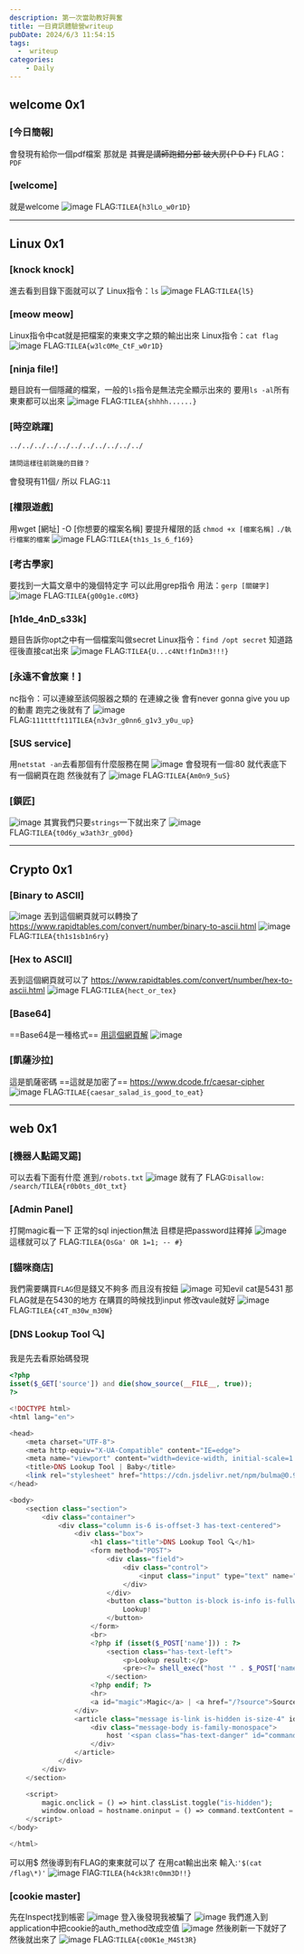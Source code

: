```yaml
---
description: 第一次當助教好興奮
title: 一日資訊體驗營writeup
pubDate: 2024/6/3 11:54:15
tags:
  -  writeup
categories:
    - Daily
---
```


## welcome 0x1

### [今日簡報]

會發現有給你一個pdf檔案
那就是
~~其實是講師跑錯分部
破大房(ＰＤＦ)~~
FLAG：`PDF`

### [welcome]

就是welcome
![image](https://hackmd.io/_uploads/S1oGypcEC.png)
FLAG:`TILEA{h3lLo_w0r1D}`

---

## Linux 0x1

### [knock knock]

進去看到目錄下面就可以了
Linux指令：`ls`
![image](https://hackmd.io/_uploads/BJvhkpcN0.png)
FLAG:`TILEA{l5}`

### [meow meow]

Linux指令中cat就是把檔案的東東文字之類的輸出出來
Linux指令：`cat flag`
![image](https://hackmd.io/_uploads/SJ2-epcNC.png)
FLAG:`TILEA{w3lc0Me_CtF_w0r1D}`

### [ninja file!]

題目說有一個隱藏的檔案，一般的`ls`指令是無法完全顯示出來的
要用`ls -al`所有東東都可以出來
![image](https://hackmd.io/_uploads/HJaFeTqER.png)
FLAG:`TILEA{shhhh......}`

### [時空跳躍]

```
../../../../../../../../../../../

請問這樣往前跳幾的目錄？
```

會發現有11個`/`
所以
FLAG:`11`

### [權限遊戲]

用wget [網址] -O [你想要的檔案名稱]
要提升權限的話
`chmod +x [檔案名稱]`
`./執行檔案的檔案`
![image](https://hackmd.io/_uploads/H1UuWpcE0.png)
FLAG:`TILEA{th1s_1s_6_f169}`

### [考古學家]

要找到一大篇文章中的幾個特定字
可以此用grep指令
用法：`gerp [關鍵字]`
![image](https://hackmd.io/_uploads/HkOlfac4R.png)
FLAG:`TILEA{g00g1e.c0M3}`

### [h1de\_4nD\_s33k]

題目告訴你opt之中有一個檔案叫做secret
Linux指令：`find /opt secret`
知道路徑後直接cat出來
![image](https://hackmd.io/_uploads/SyDqG69VR.png)
FLAG:`TILEA{U...c4Nt!f1nDm3!!!}`

### [永遠不會放棄！]

nc指令：可以連線至該伺服器之類的
在連線之後
會有never gonna give you up 的動畫
跑完之後就有了
![image](https://hackmd.io/_uploads/BJdQXacV0.png)
FLAG:`111tttft11TILEA{n3v3r_g0nn6_g1v3_y0u_up}`

### [SUS service]

用`netstat -an`去看那個有什麼服務在開
![image](https://hackmd.io/_uploads/Sy7Km6940.png)
會發現有一個:80
就代表底下有一個網頁在跑
然後就有了
![image](https://hackmd.io/_uploads/SyPCmTq4C.png)
FLAG:`TILEA{Am0n9_5uS}`

### [鎖匠]

![image](https://hackmd.io/_uploads/rkxb4a5VC.png)
其實我們只要`strings`一下就出來了
![image](https://hackmd.io/_uploads/H1HEN69N0.png)
FLAG:`TILEA{t0d6y_w3ath3r_g00d}`

---

## Crypto 0x1

### [Binary to ASCII]

![image](https://hackmd.io/_uploads/S19vVa94A.png)
丟到這個網頁就可以轉換了
https://www.rapidtables.com/convert/number/binary-to-ascii.html
![image](https://hackmd.io/_uploads/SJ5q46cNR.png)
FLAG:`TILEA{th1s1sb1n6ry}`

### [Hex to ASCII]

丟到這個網頁就可以了
https://www.rapidtables.com/convert/number/hex-to-ascii.html
![image](https://hackmd.io/_uploads/ryYRV694A.png)
FLAG:`TILEA{hect_or_tex}`

### [Base64]

==Base64是一種格式==
[用這個網頁解](https://www.base64decode.org/)
![image](https://hackmd.io/_uploads/SJizBT94A.png)

### [凱薩沙拉]

這是凱薩密碼
==這就是加密了==
https://www.dcode.fr/caesar-cipher
![image](https://hackmd.io/_uploads/r1cPrTqE0.png)
FLAG:`TILAE{caesar_salad_is_good_to_eat}`

---

## web 0x1

### [機器人點踢叉踢]

可以去看下面有什麼
進到`/robots.txt`
![image](https://hackmd.io/_uploads/BJyTBp54R.png)
就有了
FLAG:`Disallow: /search/TILEA{r0b0ts_d0t_txt}`

### [Admin Panel]

打開magic看一下
正常的sql injection無法
目標是把password註釋掉
![image](https://hackmd.io/_uploads/H1A7Lp940.png)
這樣就可以了
FLAG:`TILEA{OsGa' OR 1=1; -- #}`

### [貓咪商店]

我們需要購買`FLAG`但是錢又不夠多
而且沒有按鈕
![image](https://hackmd.io/_uploads/Sk0OL69EA.png)
可知evil cat是5431
那FLAG就是在5430的地方
在購買的時候找到input
修改vaule就好
![image](https://hackmd.io/_uploads/r1DRLpq4R.png)
FLAG:`TILEA{c4T_m30w_m30W}`

### [DNS Lookup Tool 🔍]

我是先去看原始碼發現

```php
<?php
isset($_GET['source']) and die(show_source(__FILE__, true));
?>

<!DOCTYPE html>
<html lang="en">

<head>
    <meta charset="UTF-8">
    <meta http-equiv="X-UA-Compatible" content="IE=edge">
    <meta name="viewport" content="width=device-width, initial-scale=1.0">
    <title>DNS Lookup Tool | Baby</title>
    <link rel="stylesheet" href="https://cdn.jsdelivr.net/npm/bulma@0.9.3/css/bulma.min.css">
</head>

<body>
    <section class="section">
        <div class="container">
            <div class="column is-6 is-offset-3 has-text-centered">
                <div class="box">
                    <h1 class="title">DNS Lookup Tool 🔍</h1>
                    <form method="POST">
                        <div class="field">
                            <div class="control">
                                <input class="input" type="text" name="name" placeholder="example.com" id="hostname" value="<?= $_POST['name'] ?? '' ?>">
                            </div>
                        </div>
                        <button class="button is-block is-info is-fullwidth">
                            Lookup!
                        </button>
                    </form>
                    <br>
                    <?php if (isset($_POST['name'])) : ?>
                        <section class="has-text-left">
                            <p>Lookup result:</p>
                            <pre><?= shell_exec("host '" . $_POST['name'] . "';") ?></pre>
                        </section>
                    <?php endif; ?>
                    <hr>
                    <a id="magic">Magic</a> | <a href="/?source">Source Code</a>
                </div>
                <article class="message is-link is-hidden is-size-4" id="hint">
                    <div class="message-body is-family-monospace">
                        host '<span class="has-text-danger" id="command"></span>';
                    </div>
                </article>
            </div>
        </div>
    </section>

    <script>
        magic.onclick = () => hint.classList.toggle("is-hidden");
        window.onload = hostname.oninput = () => command.textContent = hostname.value;
    </script>
</body>

</html>
```

可以用$
然後導到有FLAG的東東就可以了
在用cat輸出出來
輸入:`'$(cat /flag\*)'`
![image](https://hackmd.io/_uploads/SJjDv65E0.png)
FlAG:`TILEA{h4ck3R!c0mm3D!!}`

### [cookie master]

先在Inspect找到帳密
![image](https://hackmd.io/_uploads/HJV3DpcNA.png)
登入後發現我被騙了
![image](https://hackmd.io/_uploads/rysTPTc4A.png)
我們進入到application中把cookie的auth_method改成空值
![image](https://hackmd.io/_uploads/SJXZ_p9NC.png)
然後刷新一下就好了
然後就出來了
![image](https://hackmd.io/_uploads/B1y7KpqE0.png)
FLAG:`TILEA{c00K1e_M4St3R}`
